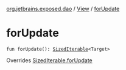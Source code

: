 [org.jetbrains.exposed.dao](../index.md) / [View](index.md) / [forUpdate](.)

# forUpdate

`fun forUpdate(): `[`SizedIterable`](../../org.jetbrains.exposed.sql/-sized-iterable/index.md)`<Target>`

Overrides [SizedIterable.forUpdate](../../org.jetbrains.exposed.sql/-sized-iterable/for-update.md)

